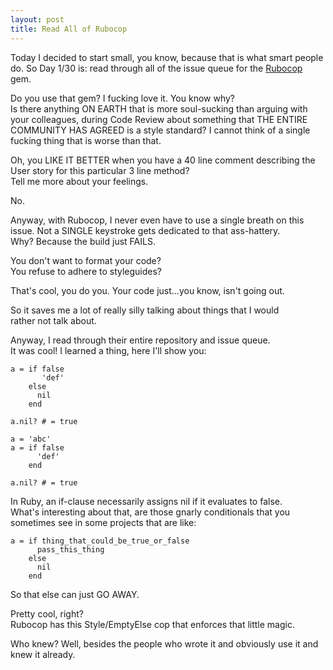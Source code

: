 ```yaml
---
layout: post
title: Read All of Rubocop
---
```


Today I decided to start small, you know, because that is what smart people do. 
So Day 1/30 is: read through all of the issue queue for the [Rubocop](https://github.com/bbatsov/rubocop) gem.

Do you use that gem? I fucking love it. You know why?  
Is there anything ON EARTH that is more soul-sucking than arguing with your colleagues, 
during Code Review about something that THE ENTIRE COMMUNITY HAS AGREED is a style standard?
I cannot think of a single fucking thing that is worse than that. 

Oh, you LIKE IT BETTER when you have a 40 line comment describing the User story for this particular 3 line method?  
Tell me more about your feelings.

No.

Anyway, with Rubocop, I never even have to use a single breath on this issue. 
Not a SINGLE keystroke gets dedicated to that ass-hattery.  
Why? Because the build just FAILS.  

You don't want to format your code?   
You refuse to adhere to styleguides?    

That's cool, you do you. Your code just...you know, isn't going out.    

So it saves me a lot of really silly talking about things that I would  
rather not talk about.

Anyway, I read through their entire repository and issue queue.   
It was cool! I learned a thing, here I'll show you: 

```  
a = if false  
       'def'
    else 
      nil
    end

a.nil? # = true  

a = 'abc'
a = if false
      'def'
    end

a.nil? # = true
```  
In Ruby, an if-clause necessarily assigns nil if it evaluates to false.  
What's interesting about that, are those gnarly conditionals that you sometimes see in some projects that are like:  
  
```  
a = if thing_that_could_be_true_or_false
      pass_this_thing
    else
      nil
    end
```

So that else can just GO AWAY. 

Pretty cool, right?  
Rubocop has this Style/EmptyElse cop that enforces that little magic.  

Who knew? Well, besides the people who wrote it and obviously use it and knew it already.
